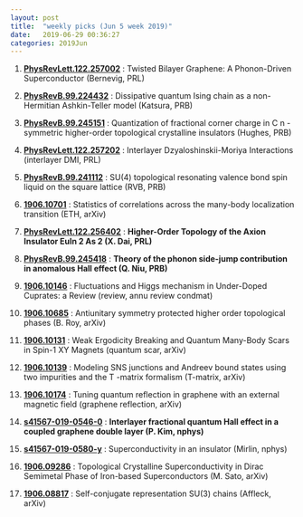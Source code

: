 ```yaml
---
layout: post
title:  "weekly picks (Jun 5 week 2019)"
date:   2019-06-29 00:36:27
categories: 2019Jun
---
```



1. **[PhysRevLett.122.257002](https://link.aps.org/doi/10.1103/PhysRevLett.122.257002)** : Twisted Bilayer Graphene: A Phonon-Driven Superconductor (Bernevig, PRL)

1. **[PhysRevB.99.224432](https://link.aps.org/doi/10.1103/PhysRevB.99.224432)** : Dissipative quantum Ising chain as a non-Hermitian Ashkin-Teller model (Katsura, PRB)


1. **[PhysRevB.99.245151](https://link.aps.org/doi/10.1103/PhysRevB.99.245151)** : Quantization of fractional corner charge in C n -symmetric higher-order topological crystalline insulators (Hughes, PRB)

1. **[PhysRevLett.122.257202](https://link.aps.org/doi/10.1103/PhysRevLett.122.257202)** : Interlayer Dzyaloshinskii-Moriya Interactions (interlayer DMI, PRL)

1. **[PhysRevB.99.241112](https://link.aps.org/doi/10.1103/PhysRevB.99.241112)** : SU(4) topological resonating valence bond spin liquid on the square lattice (RVB, PRB)

1. **[1906.10701](http://arxiv.org/abs/1906.10701)** : Statistics of correlations across the many-body localization transition (ETH, arXiv)

1. **[PhysRevLett.122.256402](https://link.aps.org/doi/10.1103/PhysRevLett.122.256402)** : **Higher-Order Topology of the Axion Insulator EuIn 2 As 2 (X. Dai, PRL)**

1. **[PhysRevB.99.245418](https://link.aps.org/doi/10.1103/PhysRevB.99.245418)** : **Theory of the phonon side-jump contribution in anomalous Hall effect (Q. Niu, PRB)**

1. **[1906.10146](http://arxiv.org/abs/1906.10146)** : Fluctuations and Higgs mechanism in Under-Doped Cuprates: a Review (review, annu review condmat)

1. **[1906.10685](http://arxiv.org/abs/1906.10685)** : Antiunitary symmetry protected higher order topological phases (B. Roy, arXiv)

1. **[1906.10131](http://arxiv.org/abs/1906.10131)** :  Weak Ergodicity Breaking and Quantum Many-Body Scars in Spin-1 XY Magnets (quantum scar, arXiv)

1. **[1906.10139](http://arxiv.org/abs/1906.10139)** : Modeling SNS junctions and Andreev bound states using two impurities and the T -matrix formalism (T-matrix, arXiv)

1. **[1906.10174](http://arxiv.org/abs/1906.10174)** : Tuning quantum reflection in graphene with an external magnetic field (graphene reflection, arXiv)


1. **[s41567-019-0546-0](http://www.nature.com/articles/s41567-019-0546-0)** : **Interlayer fractional quantum Hall effect in a coupled graphene double layer (P. Kim, nphys)**

1. **[s41567-019-0580-y](http://www.nature.com/articles/s41567-019-0580-y)** : Superconductivity in an insulator (Mirlin, nphys)

1. **[1906.09286](http://arxiv.org/abs/1906.09286)** : Topological Crystalline Superconductivity in Dirac Semimetal Phase of Iron-based Superconductors (M. Sato, arXiv)

1. **[1906.08817](http://arxiv.org/abs/1906.08817)** : Self-conjugate representation SU(3) chains (Affleck, arXiv)





















